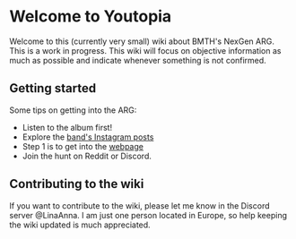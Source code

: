 # Welcome to Youtopia

Welcome to this (currently very small) wiki about BMTH's NexGen ARG. This is a work in progress. 
This wiki will focus on objective information as much as possible and indicate whenever something is not confirmed.

## Getting started

Some tips on getting into the ARG:
- Listen to the album first!
- Explore the [band's Instagram posts](https://www.instagram.com/bringmethehorizon/)
- Step 1 is to get into the [webpage](./webpage)
- Join the hunt on Reddit or Discord.

## Contributing to the wiki

If you want to contribute to the wiki, please let me know in the Discord server @LinaAnna. I am just 
one person located in Europe, so help keeping the wiki updated is much appreciated.
